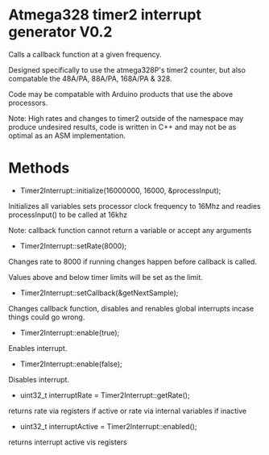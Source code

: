 # Atmega328 timer2 interrupt generator V0.2

Calls a callback function at a given frequency.

Designed specifically to use the atmega328P's  timer2 counter, but also compatable the 48A/PA, 88A/PA, 168A/PA & 328.

Code may be compatable with Arduino products that use the above processors.

Note: High rates and changes to timer2 outside of the namespace may produce undesired results, code is written in C++ and may not be as optimal as an ASM implementation.

# Methods

* Timer2Interrupt::initialize(16000000, 16000, &processInput);

Initializes all variables sets processor clock frequency to 16Mhz and readies processInput() to be called at 16khz

Note: callback function cannot return a variable or accept any arguments 

* Timer2Interrupt::setRate(8000);

Changes rate to 8000 if running changes happen before callback is called.

Values above and below timer limits will be set as the limit.

* Timer2Interrupt::setCallback(&getNextSample);

Changes callback function, disables and renables global interrupts incase things could go wrong.

* Timer2Interrupt::enable(true);

Enables interrupt.

* Timer2Interrupt::enable(false);

Disables interrupt.

* uint32_t interruptRate = Timer2Interrupt::getRate();

returns rate via registers if active or rate via internal variables if inactive 

* uint32_t interruptActive = Timer2Interrupt::enabled();
 
returns interrupt active vis registers

